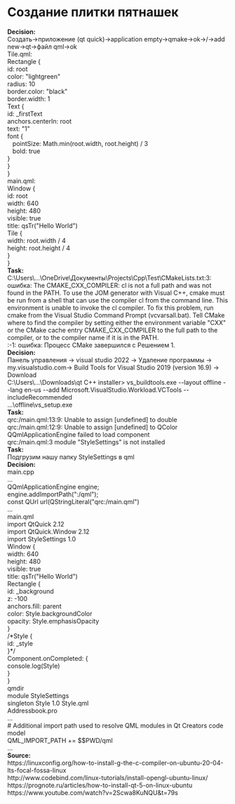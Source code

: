 # Создание плитки пятнашек
<p><strong>Decision:</strong><br>Создать-&gt;приложение (qt quick)-&gt;application empty-&gt;qmake-&gt;ok-&gt;/-&gt;add new-&gt;qt-&gt;файл qml-&gt;ok<br>   Tile.qml:<br>Rectangle {<br>   id: root<br>   color: "lightgreen"<br>   radius: 10<br>   border.color: "black"<br>   border.width: 1<br>   Text {<br>   id: _firstText<br>   anchors.centerIn: root<br>   text: "1"<br>   font {<br>&nbsp;&nbsp;   pointSize: Math.min(root.width, root.height) / 3<br>&nbsp;&nbsp;   bold: true<br>   }<br>   }<br>}<br>   main.qml:<br>Window {<br>   id: root<br>   width: 640<br>   height: 480<br>   visible: true<br>   title: qsTr("Hello World")<br>   Tile {<br>   width: root.width / 4<br>   height: root.height / 4<br>   }<br>}<br><strong>Task:</strong><br>C:\Users\...\OneDrive\Документы\Projects\Cpp\Test\CMakeLists.txt:3: ошибка: The CMAKE_CXX_COMPILER: cl is not a full path and was not found in the PATH. To use the JOM generator with Visual C++, cmake must be run from a shell that can use the compiler cl from the command line.  This environment is unable to invoke the cl compiler.  To fix this problem, run cmake from the Visual Studio Command Prompt (vcvarsall.bat). Tell CMake where to find the compiler by setting either the environment variable "CXX" or the CMake cache entry CMAKE_CXX_COMPILER to the full path to the compiler, or to the compiler name if it is in the PATH.<br>:-1: ошибка: Процесс CMake завершился с Решением 1.<br><strong>Decision:</strong><br>   Панель управления -&gt; visual studio 2022 -&gt; Удаление программы -&gt; my.visualstudio.com-&gt; Build Tools for Visual Studio 2019 (version 16.9) -&gt; Download<br>C:\Users\...\Downloads\qt C++ installer&gt; vs_buildtools.exe --layout offline --lang en-us --add Microsoft.VisualStudio.Workload.VCTools --includeRecommended<br>   ...\offline\vs_setup.exe<br><strong>Task:</strong><br>   qrc:/main.qml:13:9: Unable to assign [undefined] to double<br>   qrc:/main.qml:12:9: Unable to assign [undefined] to QColor<br>   QQmlApplicationEngine failed to load component<br>   qrc:/main.qml:3 module "StyleSettings" is not installed<br><strong>Task:</strong><br>Подгрузим нашу папку StyleSettings в qml<br><strong>Decision:</strong><br>   main.cpp<br>...<br>   QQmlApplicationEngine engine;<br>   engine.addImportPath(":/qml");<br>   const QUrl url(QStringLiteral("qrc:/main.qml")<br>...<br>   main.qml<br>import QtQuick 2.12<br>import QtQuick.Window 2.12<br>import StyleSettings 1.0<br>Window {<br>   width: 640<br>   height: 480<br>   visible: true<br>   title: qsTr("Hello World")<br>   Rectangle {<br>   id: _background<br>   z: -100<br>   anchors.fill: parent<br>   color: Style.backgroundColor<br>   opacity: Style.emphasisOpacity<br>   }<br>   /*Style {<br>   id: _style<br>   }*/<br>   Component.onCompleted: {<br>   console.log(Style)<br>   }<br>}<br>   qmdir<br>module StyleSettings<br>singleton Style 1.0 Style.qml<br>   Addressbook.pro<br>...<br>   # Additional import path used to resolve QML modules in Qt Creators code model<br>   QML_IMPORT_PATH += $$PWD/qml<br>...<br><strong>Source:</strong><br>https://linuxconfig.org/how-to-install-g-the-c-compiler-on-ubuntu-20-04-lts-focal-fossa-linux<br>http://www.codebind.com/linux-tutorials/install-opengl-ubuntu-linux/<br>https://prognote.ru/articles/how-to-install-qt-5-on-linux-ubuntu<br>https://www.youtube.com/watch?v=2Scwa8KuNQU&t=79s</p>
